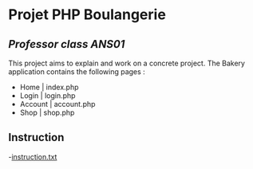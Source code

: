 # Projet PHP Boulangerie
## _Professor class ANS01_

This project aims to explain and work on a concrete project. 
The Bakery application contains the following pages :

- Home | index.php
- Login | login.php
- Account | account.php
- Shop | shop.php

## Instruction

-[instruction.txt](https://github.com/Peedro07/project-php/tree/main/instruction)
